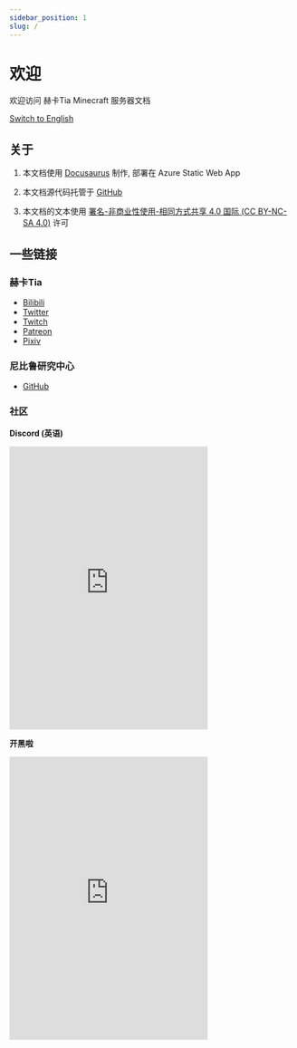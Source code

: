 ```yaml
---
sidebar_position: 1
slug: /
---
```


# 欢迎

欢迎访问 赫卡Tia Minecraft 服务器文档

[Switch to English](https://docs.hecatia.moe/en)

## 关于

1. 本文档使用 [Docusaurus](https://docusaurus.io/) 制作, 部署在 Azure Static Web App

2. 本文档源代码托管于 [GitHub](https://github.com/NibiruResearchCenter/server-documentation)

3. 本文档的文本使用 [署名-非商业性使用-相同方式共享 4.0 国际 (CC BY-NC-SA 4.0)](https://creativecommons.org/licenses/by-nc-sa/4.0/deed.zh) 许可

## 一些链接

### 赫卡Tia

- [Bilibili](https://space.bilibili.com/693)
- [Twitter](https://twitter.com/Hecatiaz)
- [Twitch](https://www.twitch.tv/hecatiaz)
- [Patreon](https://www.patreon.com/Hecatia)
- [Pixiv](https://www.pixiv.net/users/66875796)

### 尼比鲁研究中心

- [GitHub](https://github.com/NibiruResearchCenter)

### 社区

**Discord (英语)**

<iframe src="https://discord.com/widget?id=590430475215175680&theme=dark" width="350" height="500" allowtransparency="true" frameborder="0" sandbox="allow-popups allow-popups-to-escape-sandbox allow-same-origin allow-scripts"></iframe>

**开黑啦**

<iframe src="https://kaiheila.cn/widget?id=6287445672135030&theme=dark" width="350" height="500" allowtransparency="true" frameborder="0"></iframe>
